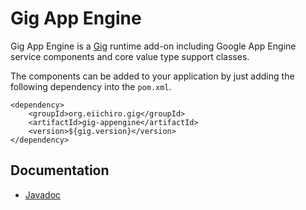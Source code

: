 Gig App Engine
==============
Gig App Engine is a [Gig](https://github.com/eiichiro/gig) runtime add-on 
including Google App Engine service components and core value type support classes.

The components can be added to your application by just adding the following 
dependency into the `pom.xml`.

    <dependency>
        <groupId>org.eiichiro.gig</groupId>
        <artifactId>gig-appengine</artifactId>
        <version>${gig.version}</version>
    </dependency>

Documentation
-------------
* [Javadoc](http://apidocs.eiichiro.org/gig-appengine/)
